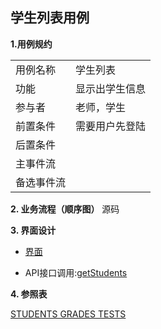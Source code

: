 ## 学生列表用例
**1.用例规约**

<table>
<tr>
<td>用例名称</td>
<td>学生列表</td>
</tr>
<tr>
<td>功能</td>
<td>显示出学生信息</td>
</tr>
<tr>
<td>参与者</td>
<td>老师，学生</td>
</tr>
<tr>
<td>前置条件</td>
<td>需要用户先登陆</td>
</tr>
<tr>
<td>后置条件</td>
<td></td>
</tr>
<tr>
<td>主事件流</td>
<td></td>
</tr>
<tr>
<td>备选事件流</td>
<td></td>
</tr>
</table>


**2. 业务流程（顺序图）**
源码


**3. 界面设计**
 - [界面](https://white12138.github.io/is_analysis/test6/web/%E5%AD%A6%E7%94%9F%E4%B8%BB%E9%A1%B5%E9%9D%A2.html)

 - API接口调用:[getStudents](https://github.com/white12138/is_analysis/blob/master/test6/%E6%8E%A5%E5%8F%A3/getStudents.md)

**4. 参照表**

[STUDENTS
GRADES
TESTS](https://github.com/white12138/is_analysis/blob/master/test6/shujuku/README.md)
